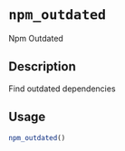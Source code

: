 # `npm_outdated`

Npm Outdated


## Description

Find outdated dependencies


## Usage

```r
npm_outdated()
```


